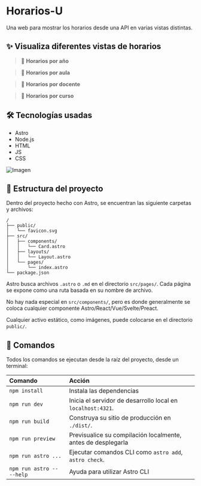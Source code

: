 # Horarios-U

Una web para mostrar los horarios desde una API en varias vistas distintas.

## ✨ Visualiza diferentes vistas de horarios

> 🔰 **Horarios por año**

> 🔰 **Horarios por aula**

> 🔰 **Horarios por docente**

> 🔰 **Horarios por curso**

## 🛠️ Tecnologías usadas

- Astro
- Node.js
- HTML
- JS
- CSS

![Imagen](https://github.com/withastro/astro/assets/2244813/a0a5533c-a856-4198-8470-2d67b1d7c554)

## 🚀 Estructura del proyecto

Dentro del proyecto hecho con Astro, se encuentran las siguiente carpetas y archivos:

```text
/
├── public/
│   └── favicon.svg
├── src/
│   ├── components/
│   │   └── Card.astro
│   ├── layouts/
│   │   └── Layout.astro
│   └── pages/
│       └── index.astro
└── package.json
```

Astro busca archivos `.astro` o `.md` en el directorio `src/pages/`. Cada página se expone como una ruta basada en su nombre de archivo.

No hay nada especial en `src/components/`, pero es donde generalmente se coloca cualquier componente Astro/React/Vue/Svelte/Preact.

Cualquier activo estático, como imágenes, puede colocarse en el directorio `public/`.

## 🧞 Comandos

Todos los comandos se ejecutan desde la raíz del proyecto, desde un terminal:

| Comando                   | Acción                                                       |
| :------------------------ | :----------------------------------------------------------- |
| `npm install`             | Instala las dependencias                                     |
| `npm run dev`             | Inicia el servidor de desarrollo local en `localhost:4321`.  |
| `npm run build`           | Construya su sitio de producción en `./dist/`.               |
| `npm run preview`         | Previsualice su compilación localmente, antes de desplegarla |
| `npm run astro ...`       | Ejecutar comandos CLI como `astro add`, `astro check`.       |
| `npm run astro -- --help` | Ayuda para utilizar Astro CLI                                |
